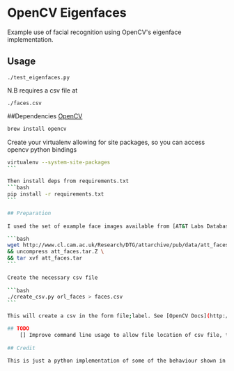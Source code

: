 # OpenCV Eigenfaces

Example use of facial recognition using OpenCV's eigenface implementation.

## Usage

	./test_eigenfaces.py

N.B requires a csv file at 
	
	./faces.csv
	
##Dependencies
[OpenCV](http://opencv.org/)
```bash
brew install opencv
```

Create your virtualenv allowing for site packages, so you can access opencv python bindings
````bash
virtualenv --system-site-packages
```

Then install deps from requirements.txt
```bash
pip install -r requirements.txt
```

## Preparation
	
I used the set of example face images available from [AT&T Labs Database of Faces](http://www.cl.cam.ac.uk/research/dtg/attarchive/facedatabase.html).

```bash	
wget http://www.cl.cam.ac.uk/Research/DTG/attarchive/pub/data/att_faces.tar.Z \
&& uncompress att_faces.tar.Z \
&& tar xvf att_faces.tar
```
	
Create the necessary csv file
	
```bash
./create_csv.py orl_faces > faces.csv
```

This will create a csv in the form file;label. See [OpenCV Docs](http://docs.opencv.org/modules/contrib/doc/facerec/facerec_tutorial.html#creating-the-csv-file) for more info.

## TODO
	[] Improve command line usage to allow file location of csv file, test/training ratio etc.
  	
## Credit

This is just a python implementation of some of the behaviour shown in the [OpenCV docs](http://docs.opencv.org/modules/contrib/doc/facerec/facerec_tutorial.html#eigenfaces-in-opencv). 



